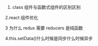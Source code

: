 <!--
 * @Author: yangyuan
 * @Date: 2020-05-08 19:53:52
 * @Email: 1367511704@qq.com
 * @LastEditTime: 2020-05-09 17:15:29
 * @Description:
 -->

1.  class 组件与函数式组件的区别区别

2.react 组件优化

3 为什么 redux 需要 reducers 是纯函数

4.this.setData()什么时候是同步什么时候异步

